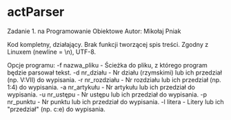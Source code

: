 ﻿# actParser

Zadanie 1. na Programowanie Obiektowe
Autor: Mikołaj Pniak

Kod kompletny, działający. Brak funkcji tworzącej spis treści.
Zgodny z Linuxem (newline = \n), UTF-8.

Opcje programu:
-f nazwa_pliku    - Ścieżka do pliku, z którego program będzie parsował tekst.
-d nr_działu      - Nr działu (rzymskimi) lub ich przedział (np. V:VII) do wypisania.
-r nr_rozdziału   - Nr rozdziału lub ich przedział (np. 1:4) do wypisania.
-a nr_artykułu    - Nr artykułu lub ich przedział do wypisania.
-u nr_ustępu      - Nr ustępu lub ich przedział do wypisania.
-p nr_punktu      - Nr punktu lub ich przedział do wypisania.
-l litera         - Litery lub ich "przedział" (np. c:e) do wypisania.
